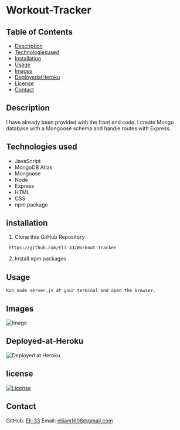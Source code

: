# Workout-Tracker

## Table of Contents
  * [Description](#Description)
  * [Technologiesused](#Technologies-used)
  * [Installation](#installation)
  * [Usage](#usage)
  * [Images](#images)
  * [DeployedatHeroku](#Deployed-at-Heroku)
  * [License](#license)
  * [Contact](#Contact)

## Description
I have already been provided with the front end code. I create Mongo database with a Mongoose schema and handle routes with Express. 

## Technologies used

* JavaScript
* MongoDB Atlas
* Mongoose
* Node
* Express
* HTML
* CSS
* npm package

## installation

1. Clone this GitHub Repository 

 ```
  https://github.com/Eli-33/Workout-Tracker
 ```
 
  2. Install npm packages


## Usage

```
Run node server.js at your terminal and open the browser.
```

## Images
![Image]()

## Deployed-at-Heroku
![Deployed at Heroku](https://pacific-plains-88147.herokuapp.com/)

## license
[![License](https://img.shields.io/badge/License-MIT-<Blue>.svg)](https://shields.io/)

## Contact

GitHub: [Eli-33]()
Email: <elijam1608@gmail.com>
